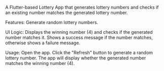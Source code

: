 A Flutter-based Lottery App that generates lottery numbers and checks if an existing number matches the generated lottery number.

Features:
Generate random lottery numbers.

UI Logic:
Displays the winning number (4) and checks if the generated number matches it.
Shows a success message if the number matches, otherwise shows a failure message.

Usage:
Open the app.
Click the "Refresh" button to generate a random lottery number.
The app will display whether the generated number matches the winning number (4).


